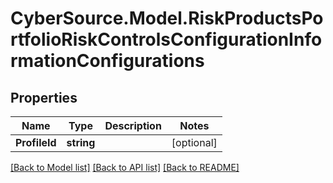 # CyberSource.Model.RiskProductsPortfolioRiskControlsConfigurationInformationConfigurations
## Properties

Name | Type | Description | Notes
------------ | ------------- | ------------- | -------------
**ProfileId** | **string** |  | [optional] 

[[Back to Model list]](../README.md#documentation-for-models) [[Back to API list]](../README.md#documentation-for-api-endpoints) [[Back to README]](../README.md)

